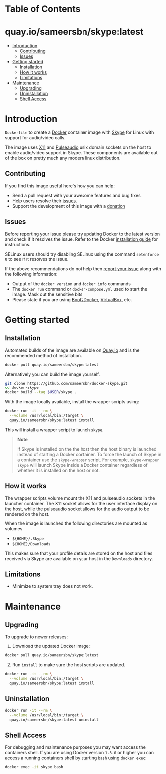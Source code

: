 # Table of Contents

# quay.io/sameersbn/skype:latest

- [Introduction](#introduction)
  - [Contributing](#contributing)
  - [Issues](#issues)
- [Getting started](#getting-started)
  - [Installation](#installation)
  - [How it works](#how-it-works)
  - [Limitations](#limitations)
- [Maintenance](#maintenance)
  - [Upgrading](#upgrading)
  - [Uninstallation](#uninstallation)
  - [Shell Access](#shell-access)

# Introduction

`Dockerfile` to create a [Docker](https://www.docker.com/) container image with [Skype](http://www.skype.com) for Linux with support for audio/video calls.

The image uses [X11](http://www.x.org) and [Pulseaudio](http://www.freedesktop.org/wiki/Software/PulseAudio/) unix domain sockets on the host to enable audio/video support in Skype. These components are available out of the box on pretty much any modern linux distribution.

## Contributing

If you find this image useful here's how you can help:

- Send a pull request with your awesome features and bug fixes
- Help users resolve their [issues](../../issues?q=is%3Aopen+is%3Aissue).
- Support the development of this image with a [donation](http://www.damagehead.com/donate/)

## Issues

Before reporting your issue please try updating Docker to the latest version and check if it resolves the issue. Refer to the Docker [installation guide](https://docs.docker.com/installation) for instructions.

SELinux users should try disabling SELinux using the command `setenforce 0` to see if it resolves the issue.

If the above recommendations do not help then [report your issue](../../issues/new) along with the following information:

- Output of the `docker version` and `docker info` commands
- The `docker run` command or `docker-compose.yml` used to start the image. Mask out the sensitive bits.
- Please state if you are using [Boot2Docker](http://www.boot2docker.io), [VirtualBox](https://www.virtualbox.org), etc.

# Getting started

## Installation

Automated builds of the image are available on [Quay.io](https://quay.io/repository/sameersbn/skype) and is the recommended method of installation.

```bash
docker pull quay.io/sameersbn/skype:latest
```

Alternatively you can build the image yourself.

```bash
git clone https://github.com/sameersbn/docker-skype.git
cd docker-skype
docker build --tag $USER/skype .
```

With the image locally available, install the wrapper scripts using:

```bash
docker run -it --rm \
  --volume /usr/local/bin:/target \
  quay.io/sameersbn/skype:latest install
```

This will install a wrapper script to launch `skype`.

> **Note**
>
> If Skype is installed on the the host then the host binary is launched instead of starting a Docker container. To force the launch of Skype in a container use the `skype-wrapper` script. For example, `skype-wrapper skype` will launch Skype inside a Docker container regardless of whether it is installed on the host or not.

## How it works

The wrapper scripts volume mount the X11 and pulseaudio sockets in the launcher container. The X11 socket allows for the user interface display on the host, while the pulseaudio socket allows for the audio output to be rendered on the host.

When the image is launched the following directories are mounted as volumes

 - `${HOME}/.Skype`
 - `${HOME}/Downloads`

This makes sure that your profile details are stored on the host and files received via Skype are available on your host in the `Downloads` directory.

## Limitations

- Minimize to system tray does not work.

# Maintenance

## Upgrading

To upgrade to newer releases:

  1. Download the updated Docker image:

  ```bash
  docker pull quay.io/sameersbn/skype:latest
  ```

  2. Run `install` to make sure the host scripts are updated.

  ```bash
  docker run -it --rm \
    --volume /usr/local/bin:/target \
    quay.io/sameersbn/skype:latest install
  ```

## Uninstallation

```bash
docker run -it --rm \
  --volume /usr/local/bin:/target \
  quay.io/sameersbn/skype:latest uninstall
```

## Shell Access

For debugging and maintenance purposes you may want access the containers shell. If you are using Docker version `1.3.0` or higher you can access a running containers shell by starting `bash` using `docker exec`:

```bash
docker exec -it skype bash
```
